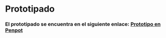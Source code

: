 # Prototipado

### El prototipado se encuentra en el siguiente enlace: [Prototipo en Penpot](https://design.penpot.app/#/view/345886aa-f4d1-8033-8005-60bdab604378?page-id=345886aa-f4d1-8033-8005-60bdab604379&section=interactions&index=0&share-id=02968425-bc48-80f1-8005-a9a121f4a79c)
